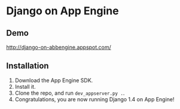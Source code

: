 Django on App Engine
===================

Demo
------
http://django-on-abbengine.appspot.com/

Installation
----------
1. Download the App Engine SDK.
2. Install it.
3. Clone the repo, and run `dev_appserver.py .`.
4. Congratulations, you are now running Django 1.4 on App Engine!
